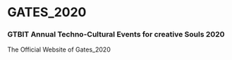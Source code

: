 # GATES_2020
### GTBIT Annual Techno-Cultural Events for creative Souls 2020

The Official Website of Gates_2020
